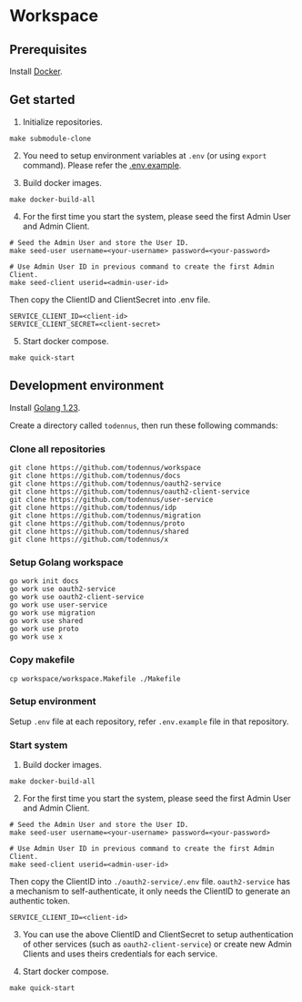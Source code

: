 # Workspace

## Prerequisites

Install [Docker](https://docs.docker.com/engine/install/).

## Get started

1. Initialize repositories.

```shell
make submodule-clone
```

2. You need to setup environment variables at `.env` (or using `export` command). Please refer the [.env.example](./.env.example).

3. Build docker images.

```shell
make docker-build-all
```

4. For the first time you start the system, please seed the first Admin User and Admin Client.

```shell
# Seed the Admin User and store the User ID.
make seed-user username=<your-username> password=<your-password>
```

```shell
# Use Admin User ID in previous command to create the first Admin Client.
make seed-client userid=<admin-user-id>
```

Then copy the ClientID and ClientSecret into .env file.

```
SERVICE_CLIENT_ID=<client-id>
SERVICE_CLIENT_SECRET=<client-secret>
```

5. Start docker compose.

```shell
make quick-start
```

## Development environment


Install [Golang 1.23](https://go.dev/doc/install).

Create a directory called `todennus`, then run these following commands:

### Clone all repositories

```shell
git clone https://github.com/todennus/workspace
git clone https://github.com/todennus/docs
git clone https://github.com/todennus/oauth2-service
git clone https://github.com/todennus/oauth2-client-service
git clone https://github.com/todennus/user-service
git clone https://github.com/todennus/idp
git clone https://github.com/todennus/migration
git clone https://github.com/todennus/proto
git clone https://github.com/todennus/shared
git clone https://github.com/todennus/x
```

### Setup Golang workspace

```shell
go work init docs
go work use oauth2-service
go work use oauth2-client-service
go work use user-service
go work use migration
go work use shared
go work use proto
go work use x
```

### Copy makefile

```shell
cp workspace/workspace.Makefile ./Makefile
```

### Setup environment

Setup `.env` file at each repository, refer `.env.example` file in that repository.

### Start system

1. Build docker images.

```shell
make docker-build-all
```

2. For the first time you start the system, please seed the first Admin User and Admin Client.

```shell
# Seed the Admin User and store the User ID.
make seed-user username=<your-username> password=<your-password>
```

```shell
# Use Admin User ID in previous command to create the first Admin Client.
make seed-client userid=<admin-user-id>
```

Then copy the ClientID into `./oauth2-service/.env` file. `oauth2-service` has a mechanism to self-authenticate, it only needs the ClientID to generate an authentic token.

```
SERVICE_CLIENT_ID=<client-id>
```

3. You can use the above ClientID and ClientSecret to setup authentication of other services (such as `oauth2-client-service`) or create new Admin Clients and uses theirs credentials for each service.

4. Start docker compose.

```shell
make quick-start
```
